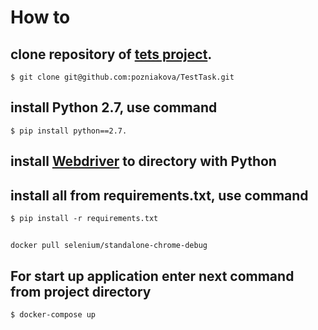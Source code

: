 # How to 

## clone repository of [tets project](https://github.com/pozniakova/TestTask.git). 
```
$ git clone git@github.com:pozniakova/TestTask.git
```

## install Python 2.7, use command
```
$ pip install python==2.7.
```

## install [Webdriver](http://www.seleniumhq.org/projects/webdriver/) to directory with Python 

## install all from requirements.txt, use command
```
$ pip install -r requirements.txt
```

## 
```
docker pull selenium/standalone-chrome-debug
```

## For start up application enter next command from  project directory  
```
$ docker-compose up
```
